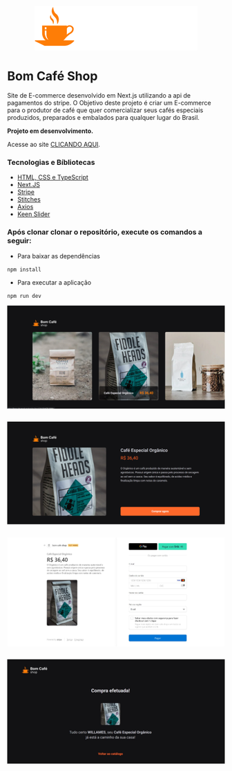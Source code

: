<div  style="width: 100%; text-align: center;">
    <img src="./src/assets/logo.svg">
</div>

<h1>Bom Café Shop</h1>

<p>Site de E-commerce desenvolvido em Next.js utilizando a api de pagamentos do stripe. O 
Objetivo deste projeto é criar um E-commerce para o produtor de café que quer 
comercializar seus cafés especiais produzidos, preparados e embalados para qualquer 
lugar do Brasil.</p>
<p><strong>Projeto em desenvolvimento.</strong></p>

<p>Acesse ao site <a href="https://bomcafe.vercel.app/">CLICANDO AQUI</a>.</p>

<h3>Tecnologias e Bíbliotecas</h3>

<ul>
    <li><a href="https://developer.mozilla.org/en-US/">HTML, CSS e TypeScript</a></li>
    <li><a href="https://nextjs.org/">Next.JS</a></li>
    <li><a href="https://stripe.com/br">Stripe</a></li>
    <li><a href="https://stitches.dev/">Stitches</a></li>
    <li><a href="https://axios-http.com/ptbr/docs/intro">Axios</a></li>
    <li><a href="https://keen-slider.io/">Keen Slider</a></li>
</ul>

<h3>Após clonar clonar o repositório, execute os comandos a seguir:</h3>

- Para baixar as dependências
```bash
npm install 
```
- Para executar a aplicação
```bash
npm run dev
```

<div style="display: grid; gap: 30px; grid-template-columns: repeat(auto-fit, minmax(300px, 1fr)); ">
    <img src="./src/assets/bom-cafe/home-page.jpg">
    <img src="./src/assets/bom-cafe/descricao-page.png">
    <img src="./src/assets/bom-cafe/payment-page.jpg">
    <img src="./src/assets/bom-cafe/compra-efetuada.jpg">
</div>